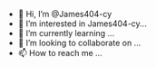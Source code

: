 - 👋 Hi, I’m @James404-cy
- 👀 I’m interested in James404-cy...
- 🌱 I’m currently learning ...
- 💞️ I’m looking to collaborate on ...
- 📫 How to reach me ...

<!---
James404-cy/James404-cy is a ✨ special ✨ repository because its `README.md` (this file) appears on your GitHub profile.
You can click the Preview link to take a look at your changes.
--->
